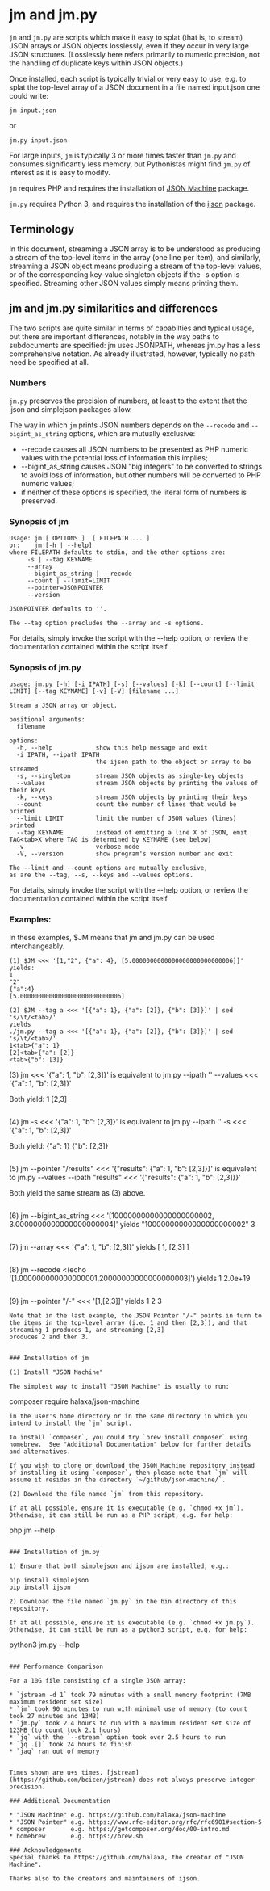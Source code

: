 # jm and jm.py

`jm` and `jm.py` are scripts which make it easy to splat (that is, to
stream) JSON arrays or JSON objects losslessly, even if they occur in
very large JSON structures.  (Losslessly here refers primarily to
numeric precision, not the handling of duplicate keys within JSON
objects.)

Once installed, each script is typically trivial or very easy to use, e.g.
to splat the top-level array of a JSON document in a file named
input.json one could write:

    jm input.json

or

    jm.py input.json

For large inputs, `jm` is typically 3 or more times faster than `jm.py` and
consumes significantly less memory, but Pythonistas might find `jm.py`
of interest as it is easy to modify.

`jm` requires PHP and requires the installation of
[JSON Machine](https://github.com/halaxa/json-machine) package.

`jm.py` requires Python 3, and requires the installation of the
[ijson](https://pypi.org/project/ijson) package.

## Terminology
In this document, streaming a JSON array is to be understood as
producing a stream of the top-level items in the array (one line per
item), and similarly, streaming a JSON object means producing a stream
of the top-level values, or of the corresponding key-value singleton
objects if the -s option is specified.  Streaming other JSON values
simply means printing them.

## jm and jm.py similarities and differences
The two scripts are quite similar in terms of capabilties and
typical usage, but there are important differences, notably in the way
paths to subdocuments are specified: jm uses JSONPATH, whereas jm.py
has a less comprehensive notation.  As already illustrated, however,
typically no path need be specified at all.

### Numbers

`jm.py` preserves the precision of numbers, at least to the extent that
the ijson and simplejson packages allow.

The way in which `jm` prints JSON numbers depends on the `--recode`
and `--bigint_as_string` options, which are mutually exclusive:

  * --recode causes all JSON numbers to be presented as PHP numeric values
      with the potential loss of information this implies;
  * --bigint_as_string causes JSON "big integers" to be converted to
      strings to avoid loss of information, but other numbers will be
      converted to PHP numeric values;
  * if neither of these options is specified, the literal form of numbers is preserved.

### Synopsis of jm
```
Usage: jm [ OPTIONS ]  [ FILEPATH ... ]
or:    jm [-h | --help]
where FILEPATH defaults to stdin, and the other options are:
     -s | --tag KEYNAME
     --array
     --bigint_as_string | --recode
     --count | --limit=LIMIT
     --pointer=JSONPOINTER
     --version

JSONPOINTER defaults to ''.

The --tag option precludes the --array and -s options.

```

For details, simply invoke the script with the --help option, or
review the documentation contained within the script itself.

### Synopsis of jm.py
```
usage: jm.py [-h] [-i IPATH] [-s] [--values] [-k] [--count] [--limit LIMIT] [--tag KEYNAME] [-v] [-V] [filename ...]

Stream a JSON array or object.

positional arguments:
  filename

options:
  -h, --help            show this help message and exit
  -i IPATH, --ipath IPATH
                        the ijson path to the object or array to be streamed
  -s, --singleton       stream JSON objects as single-key objects
  --values              stream JSON objects by printing the values of their keys
  -k, --keys            stream JSON objects by printing their keys
  --count               count the number of lines that would be printed
  --limit LIMIT         limit the number of JSON values (lines) printed
  --tag KEYNAME         instead of emitting a line X of JSON, emit TAG<tab>X where TAG is determined by KEYNAME (see below)
  -v                    verbose mode
  -V, --version         show program's version number and exit

The --limit and --count options are mutually exclusive,
as are the --tag, --s, --keys and --values options.

```
For details, simply invoke the script with the --help option, or
review the documentation contained within the script itself.

### Examples:
In these examples, $JM means that jm and jm.py  can be
used interchangeably.
```
(1) $JM <<< '[1,"2", {"a": 4}, [5.0000000000000000000000000006]]'
yields:
1
"2"
{"a":4}
[5.0000000000000000000000000006]
```
```
(2) $JM --tag a <<< '[{"a": 1}, {"a": [2]}, {"b": [3]}]' | sed
's/\t/<tab>/'
yields
./jm.py --tag a <<< '[{"a": 1}, {"a": [2]}, {"b": [3]}]' | sed 's/\t/<tab>/'
1<tab>{"a": 1}
[2]<tab>{"a": [2]}
<tab>{"b": [3]}
```
(3) jm <<< '{"a": 1, "b": [2,3]}'
is equivalent to
jm.py --ipath '' --values <<< '{"a": 1, "b": [2,3]}'

Both yield:
1
[2,3]
```

```
(4) jm -s <<< '{"a": 1, "b": [2,3]}'
is equivalent to
jm.py --ipath '' -s <<< '{"a": 1, "b": [2,3]}'

Both yield:
{"a": 1}
{"b": [2,3]}
```

```
(5) jm --pointer "/results" <<< '{"results": {"a": 1, "b": [2,3]}}'
is equivalent to
jm.py --values --ipath "results" <<< '{"results": {"a": 1, "b": [2,3]}}'

Both yield the same stream as (3) above.
```
```
(6) jm --bigint_as_string <<< '[10000000000000000000002, 3.0000000000000000000004]'
yields
"10000000000000000000002"
3
```
```
(7) jm --array <<< '{"a": 1, "b": [2,3]}'
yields
[
1,
[2,3]
]
```
```
(8) jm --recode <(echo '[1.000000000000000001,20000000000000000003]')
yields
1
2.0e+19
```
```
(9) jm --pointer "/-" <<< '[1,[2,3]]'
yields
1
2
3
```
Note that in the last example, the JSON Pointer "/-" points in turn to
the items in the top-level array (i.e. 1 and then [2,3]), and that streaming 1 produces 1, and streaming [2,3]
produces 2 and then 3.


### Installation of jm

(1) Install "JSON Machine"

The simplest way to install "JSON Machine" is usually to run:
```
composer require halaxa/json-machine
```
in the user's home directory or in the same directory in which you intend to install the `jm` script.

To install `composer`, you could try `brew install composer` using
homebrew.  See "Additional Documentation" below for further details
and alternatives.

If you wish to clone or download the JSON Machine repository instead
of installing it using `composer`, then please note that `jm` will
assume it resides in the directory `~/github/json-machine/`.

(2) Download the file named `jm` from this repository.

If at all possible, ensure it is executable (e.g. `chmod +x jm`).
Otherwise, it can still be run as a PHP script, e.g. for help:
```
php jm --help
```

### Installation of jm.py

1) Ensure that both simplejson and ijson are installed, e.g.:
```
    pip install simplejson
    pip install ijson
```
2) Download the file named `jm.py` in the bin directory of this repository.

If at all possible, ensure it is executable (e.g. `chmod +x jm.py`).
Otherwise, it can still be run as a python3 script, e.g. for help:
```
python3 jm.py --help
```

### Performance Comparison

For a 10G file consisting of a single JSON array:

* `jstream -d 1` took 79 minutes with a small memory footprint (7MB maximum resident set size)
* `jm` took 90 minutes to run with minimal use of memory (to count took 27 minutes and 13MB)
* `jm.py` took 2.4 hours to run with a maximum resident set size of 123MB (to count took 2.1 hours)
* `jq` with the `--stream` option took over 2.5 hours to run
* `jq .[]` took 24 hours to finish
* `jaq` ran out of memory


Times shown are u+s times. [jstream](https://github.com/bcicen/jstream) does not always preserve integer precision.

### Additional Documentation

* "JSON Machine" e.g. https://github.com/halaxa/json-machine
* "JSON Pointer" e.g. https://www.rfc-editor.org/rfc/rfc6901#section-5
* composer       e.g. https://getcomposer.org/doc/00-intro.md
* homebrew       e.g. https://brew.sh

### Acknowledgements
Special thanks to https://github.com/halaxa, the creator of "JSON Machine".

Thanks also to the creators and maintainers of ijson.
